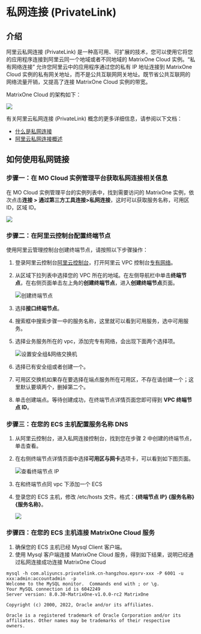 # 私网连接 (PrivateLink)

## 介绍

阿里云私网连接 (PrivateLink) 是一种高可用、可扩展的技术，您可以使用它将您的应用程序连接到阿里云同一个地域或者不同地域的 MatrixOne Cloud 实例。“私有网络连接” 允许您阿里云中的应用程序通过您的私有 IP 地址连接到 MatrixOne Cloud 实例的私有网关地址，而不是公共互联网网关地址。既节省公共互联网的网络流量开销，又提高了连接 MatrixOne Cloud 实例的带宽。

MatrixOne Cloud 的架构如下：

![](https://community-shared-data-1308875761.cos.ap-beijing.myqcloud.com/artwork/mocdocs/connect/priveteLink-connectInstance-arch.jpg)

有关阿里云私网连接 (PrivateLink) 概念的更多详细信息，请参阅以下文档：

- [什么是私网连接](https://help.aliyun.com/document_detail/161974.html)
- [阿里云私网连接概述](https://help.aliyun.com/document_detail/2539840.html)

## 如何使用私网链接

### 步骤一：在 MO Cloud 实例管理平台获取私网连接相关信息

在 MO Cloud 实例管理平台的实例列表中，找到需要访问的 MatrixOne 实例，依次点击**连接 > 通过第三方工具连接>私网连接**，这时可以获取服务名称，可用区 ID，区域 ID。

![](https://community-shared-data-1308875761.cos.ap-beijing.myqcloud.com/artwork/mocdocs/connect/priveteLink-connectInstance.png)

### 步骤二：在阿里云控制台配置终端节点

使用阿里云管理控制台创建终端节点，请按照以下步骤操作：

1. 登录阿里云控制台[阿里云控制台](https://home.console.aliyun.com/home)，打开阿里云 VPC 控制台[专有网络](https://vpc.console.aliyun.com/)。

2. 从区域下拉列表中选择您的 VPC 所在的地域。在左侧导航栏中单击**终端节点**，在右侧页面单击左上角的**创建终端节点**，进入**创建终端节点**页面。

    ![创建终端节点](https://community-shared-data-1308875761.cos.ap-beijing.myqcloud.com/artwork/mocdocs/connect/priveteLink-createNode.png)

3. 选择**接口终端节点**。

4. 搜索框中搜索步骤一中的服务名称，这里就可以看到可用服务，选中可用服务。

5. 选择业务服务所在的 vpc，添加完专有网络，会出现下面两个选择项。

    ![设置安全组&amp;网络交换机](https://community-shared-data-1308875761.cos.ap-beijing.myqcloud.com/artwork/mocdocs/connect/priveteLink-setSafeGroup.png)

6. 选择已有安全组或者创建一个。

7. 可用区交换机如果存在要选择在端点服务所在可用区，不存在请创建一个；这里默认要填两个，删掉第二个。

8. 单击创建端点。等待创建成功，在终端节点详情页面您即可得到 **VPC 终端节点 ID**。

### 步骤三：在您的 ECS 主机配置服务名称 DNS

1. 从阿里云控制台，进入私网连接控制台，找到您在步骤 2 中创建的终端节点，单击查看。

2. 在右侧终端节点详情页面中选择**可用区与网卡**选项卡，可以看到如下图页面。

    ![查看终端节点 IP](https://community-shared-data-1308875761.cos.ap-beijing.myqcloud.com/artwork/mocdocs/connect/priveteLink-availableRegion.png)

3. 在和终端节点同 vpc 下添加一个 ECS

4. 登录您的 ECS 主机，修改 /etc/hosts 文件。格式：**{终端节点 IP} {服务名称} {服务名称}**。

    ![](https://community-shared-data-1308875761.cos.ap-beijing.myqcloud.com/artwork/mocdocs/connect/priveteLink-modHosts.png)

### 步骤四：在您的 ECS 主机连接 MatrixOne Cloud 服务

1. 确保您的 ECS 主机已经 Mysql Client 客户端。
2. 使用 Mysql 客户端连接 MatrixOne Cloud 服务，得到如下结果，说明已经通过私网连接成功连接 MatrixOne Cloud

```mysql
mysql -h com.aliyuncs.privatelink.cn-hangzhou.epsrv-xxx -P 6001 -u xxx:admin:accountadmin  -p
Welcome to the MySQL monitor.  Commands end with ; or \g.
Your MySQL connection id is 6042249
Server version: 8.0.30-MatrixOne-v1.0.0-rc2 MatrixOne

Copyright (c) 2000, 2022, Oracle and/or its affiliates.

Oracle is a registered trademark of Oracle Corporation and/or its
affiliates. Other names may be trademarks of their respective
owners.

```
